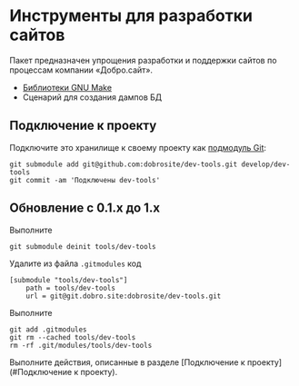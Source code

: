 # Инструменты для разработки сайтов

Пакет предназначен упрощения разработки и поддержки сайтов по процессам компании «Добро.сайт».

- [Библиотеки GNU Make](docs/make/index.md)
- Сценарий для создания дампов БД

## Подключение к проекту

Подключите это хранилище к своему проекту как
[подмодуль Git](https://git-scm.com/book/ru/v1/Инструменты-Git-Подмодули):

    git submodule add git@github.com:dobrosite/dev-tools.git develop/dev-tools
    git commit -am 'Подключены dev-tools'

## Обновление c 0.1.x до 1.x

Выполните

    git submodule deinit tools/dev-tools

Удалите из файла `.gitmodules` код

```
[submodule "tools/dev-tools"]
	path = tools/dev-tools
	url = git@git.dobro.site:dobrosite/dev-tools.git
```

Выполните

    git add .gitmodules
    git rm --cached tools/dev-tools
    rm -rf .git/modules/tools/dev-tools

Выполните действия, описанные в разделе [Подключение к проекту](#Подключение к проекту).